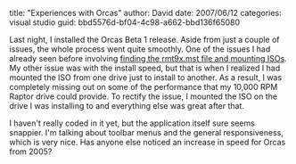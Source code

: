 
title: "Experiences with Orcas"
author: David
date: 2007/06/12
categories: visual studio
guid: bbd5576d-bf04-4c98-a662-bbd136f65080

Last night, I installed the Orcas Beta 1 release. Aside from just a couple of issues, the whole process went quite smoothly. One of the issues I had already seen before involving [finding the rmt9x.mst file and mounting ISOs](/blog/2006/10/09/fun-with-isos-and-vista-rc2/). My other issue was with the install speed, but that is when I realized I had mounted the ISO from one drive just to install to another. As a result, I was completely missing out on some of the performance that my 10,000 RPM Raptor drive could provide. To rectify the issue, I mounted the ISO on the drive I was installing to and everything else was great after that. 

I haven't really coded in it yet, but the application itself sure seems snappier. I'm talking about toolbar menus and the general responsiveness, which is very nice. Has anyone else noticed an increase in speed for Orcas from 2005?

